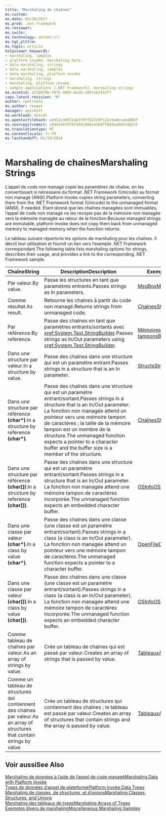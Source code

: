```yaml
---
title: "Marshaling de chaînes"
ms.custom: 
ms.date: 03/30/2017
ms.prod: .net-framework
ms.reviewer: 
ms.suite: 
ms.technology: dotnet-clr
ms.tgt_pltfrm: 
ms.topic: article
helpviewer_keywords:
- marshaling, samples
- platform invoke, marshaling data
- data marshaling, strings
- data marshaling, samples
- data marshaling, platform invoke
- marshaling. strings
- marshaling, platform invoke
- sample applications [.NET Framework], marshaling strings
ms.assetid: e21b078b-70fb-4905-be26-c097ab2433ff
caps.latest.revision: "9"
author: rpetrusha
ms.author: ronpet
manager: wpickett
ms.workload: dotnet
ms.openlocfilehash: a4d53cd4072ab3f9ff52729f122c0a0ecab400df
ms.sourcegitcommit: c0dd436f6f8f44dc80dc43b07f6841a00b74b23f
ms.translationtype: MT
ms.contentlocale: fr-FR
ms.lasthandoff: 01/19/2018
---
```

# <a name="marshaling-strings"></a><span data-ttu-id="976fb-102">Marshaling de chaînes</span><span class="sxs-lookup"><span data-stu-id="976fb-102">Marshaling Strings</span></span>
<span data-ttu-id="976fb-103">L’appel de code non managé copie les paramètres de chaîne, en les convertissant si nécessaire du format .NET Framework (Unicode) au format non managé (ANSI).</span><span class="sxs-lookup"><span data-stu-id="976fb-103">Platform invoke copies string parameters, converting them from the .NET Framework format (Unicode) to the unmanaged format (ANSI), if needed.</span></span> <span data-ttu-id="976fb-104">Étant donné que les chaînes managées sont immuables, l’appel de code non managé ne les recopie pas de la mémoire non managée vers la mémoire managée au retour de la fonction.</span><span class="sxs-lookup"><span data-stu-id="976fb-104">Because managed strings are immutable, platform invoke does not copy them back from unmanaged memory to managed memory when the function returns.</span></span>  
  
 <span data-ttu-id="976fb-105">Le tableau suivant répertorie les options de marshaling pour les chaînes. Il décrit leur utilisation et fournit un lien vers l’exemple .NET Framework correspondant.</span><span class="sxs-lookup"><span data-stu-id="976fb-105">The following table lists marshaling options for strings, describes their usage, and provides a link to the corresponding .NET Framework sample.</span></span>  
  
|<span data-ttu-id="976fb-106">Chaîne</span><span class="sxs-lookup"><span data-stu-id="976fb-106">String</span></span>|<span data-ttu-id="976fb-107">Description</span><span class="sxs-lookup"><span data-stu-id="976fb-107">Description</span></span>|<span data-ttu-id="976fb-108">Exemple</span><span class="sxs-lookup"><span data-stu-id="976fb-108">Sample</span></span>|  
|------------|-----------------|------------|  
|<span data-ttu-id="976fb-109">Par valeur.</span><span class="sxs-lookup"><span data-stu-id="976fb-109">By value.</span></span>|<span data-ttu-id="976fb-110">Passe les structures en tant que paramètres entrants.</span><span class="sxs-lookup"><span data-stu-id="976fb-110">Passes strings as In parameters.</span></span>|[<span data-ttu-id="976fb-111">MsgBox</span><span class="sxs-lookup"><span data-stu-id="976fb-111">MsgBox</span></span>](../../../docs/framework/interop/msgbox-sample.md)|  
|<span data-ttu-id="976fb-112">Comme résultat.</span><span class="sxs-lookup"><span data-stu-id="976fb-112">As result.</span></span>|<span data-ttu-id="976fb-113">Retourne les chaînes à partir du code non managé.</span><span class="sxs-lookup"><span data-stu-id="976fb-113">Returns strings from unmanaged code.</span></span>|[<span data-ttu-id="976fb-114">Chaînes</span><span class="sxs-lookup"><span data-stu-id="976fb-114">Strings</span></span>](http://msdn.microsoft.com/library/be9e82a3-dc95-4aaa-9396-61b66e467e02)|  
|<span data-ttu-id="976fb-115">Par référence.</span><span class="sxs-lookup"><span data-stu-id="976fb-115">By reference.</span></span>|<span data-ttu-id="976fb-116">Passe des chaînes en tant que paramètres entrants/sortants avec <xref:System.Text.StringBuilder>.</span><span class="sxs-lookup"><span data-stu-id="976fb-116">Passes strings as In/Out parameters using <xref:System.Text.StringBuilder>.</span></span>|[<span data-ttu-id="976fb-117">Mémoires tampons</span><span class="sxs-lookup"><span data-stu-id="976fb-117">Buffers</span></span>](http://msdn.microsoft.com/library/e30d36e8-d7c4-4936-916a-8fdbe4d9ffd5)|  
|<span data-ttu-id="976fb-118">Dans une structure par valeur.</span><span class="sxs-lookup"><span data-stu-id="976fb-118">In a structure by value.</span></span>|<span data-ttu-id="976fb-119">Passe des chaînes dans une structure qui est un paramètre entrant.</span><span class="sxs-lookup"><span data-stu-id="976fb-119">Passes strings in a structure that is an In parameter.</span></span>|[<span data-ttu-id="976fb-120">Structs</span><span class="sxs-lookup"><span data-stu-id="976fb-120">Structs</span></span>](http://msdn.microsoft.com/library/96a62265-dcf9-4608-bc0a-1f762ab9f48e)|  
|<span data-ttu-id="976fb-121">Dans une structure par référence **(char\*)**.</span><span class="sxs-lookup"><span data-stu-id="976fb-121">In a structure by reference **(char\*)**.</span></span>|<span data-ttu-id="976fb-122">Passe des chaînes dans une structure qui est un paramètre entrant/sortant.</span><span class="sxs-lookup"><span data-stu-id="976fb-122">Passes strings in a structure that is an In/Out parameter.</span></span> <span data-ttu-id="976fb-123">La fonction non managée attend un pointeur vers une mémoire tampon de caractères ; la taille de la mémoire tampon est un membre de la structure.</span><span class="sxs-lookup"><span data-stu-id="976fb-123">The unmanaged function expects a pointer to a character buffer and the buffer size is a member of the structure.</span></span>|[<span data-ttu-id="976fb-124">Chaînes</span><span class="sxs-lookup"><span data-stu-id="976fb-124">Strings</span></span>](http://msdn.microsoft.com/library/be9e82a3-dc95-4aaa-9396-61b66e467e02)|  
|<span data-ttu-id="976fb-125">Dans une structure par référence **(char[])**.</span><span class="sxs-lookup"><span data-stu-id="976fb-125">In a structure by reference **(char[])**.</span></span>|<span data-ttu-id="976fb-126">Passe des chaînes dans une structure qui est un paramètre entrant/sortant.</span><span class="sxs-lookup"><span data-stu-id="976fb-126">Passes strings in a structure that is an In/Out parameter.</span></span> <span data-ttu-id="976fb-127">La fonction non managée attend une mémoire tampon de caractères incorporée.</span><span class="sxs-lookup"><span data-stu-id="976fb-127">The unmanaged function expects an embedded character buffer.</span></span>|[<span data-ttu-id="976fb-128">OSInfo</span><span class="sxs-lookup"><span data-stu-id="976fb-128">OSInfo</span></span>](http://msdn.microsoft.com/library/69d89067-507b-41fe-859d-30bf3ff29455)|  
|<span data-ttu-id="976fb-129">Dans une classe par valeur **(char\*)**.</span><span class="sxs-lookup"><span data-stu-id="976fb-129">In a class by value **(char\*)**.</span></span>|<span data-ttu-id="976fb-130">Passe des chaînes dans une classe (une classe est un paramètre entrant/sortant).</span><span class="sxs-lookup"><span data-stu-id="976fb-130">Passes strings in a class (a class is an In/Out parameter).</span></span> <span data-ttu-id="976fb-131">La fonction non managée attend un pointeur vers une mémoire tampon de caractères.</span><span class="sxs-lookup"><span data-stu-id="976fb-131">The unmanaged function expects a pointer to a character buffer.</span></span>|[<span data-ttu-id="976fb-132">OpenFileDlg</span><span class="sxs-lookup"><span data-stu-id="976fb-132">OpenFileDlg</span></span>](http://msdn.microsoft.com/library/b7dea792-cb92-4baf-ac7b-6a24803e6c75)|  
|<span data-ttu-id="976fb-133">Dans une classe par valeur **(char[])**.</span><span class="sxs-lookup"><span data-stu-id="976fb-133">In a class by value **(char[])**.</span></span>|<span data-ttu-id="976fb-134">Passe des chaînes dans une classe (une classe est un paramètre entrant/sortant).</span><span class="sxs-lookup"><span data-stu-id="976fb-134">Passes strings in a class (a class is an In/Out parameter).</span></span> <span data-ttu-id="976fb-135">La fonction non managée attend une mémoire tampon de caractères incorporée.</span><span class="sxs-lookup"><span data-stu-id="976fb-135">The unmanaged function expects an embedded character buffer.</span></span>|[<span data-ttu-id="976fb-136">OSInfo</span><span class="sxs-lookup"><span data-stu-id="976fb-136">OSInfo</span></span>](http://msdn.microsoft.com/library/69d89067-507b-41fe-859d-30bf3ff29455)|  
|<span data-ttu-id="976fb-137">Comme tableau de chaînes par valeur.</span><span class="sxs-lookup"><span data-stu-id="976fb-137">As an array of strings by value.</span></span>|<span data-ttu-id="976fb-138">Crée un tableau de chaînes qui est passé par valeur.</span><span class="sxs-lookup"><span data-stu-id="976fb-138">Creates an array of strings that is passed by value.</span></span>|[<span data-ttu-id="976fb-139">Tableaux</span><span class="sxs-lookup"><span data-stu-id="976fb-139">Arrays</span></span>](../../../docs/framework/interop/marshaling-different-types-of-arrays.md)|  
|<span data-ttu-id="976fb-140">Comme un tableau de structures qui contiennent des chaînes par valeur.</span><span class="sxs-lookup"><span data-stu-id="976fb-140">As an array of structures that contain strings by value.</span></span>|<span data-ttu-id="976fb-141">Crée un tableau de structures qui contiennent des chaînes ; le tableau est passé par valeur.</span><span class="sxs-lookup"><span data-stu-id="976fb-141">Creates an array of structures that contain strings and the array is passed by value.</span></span>|[<span data-ttu-id="976fb-142">Tableaux</span><span class="sxs-lookup"><span data-stu-id="976fb-142">Arrays</span></span>](../../../docs/framework/interop/marshaling-different-types-of-arrays.md)|  
  
## <a name="see-also"></a><span data-ttu-id="976fb-143">Voir aussi</span><span class="sxs-lookup"><span data-stu-id="976fb-143">See Also</span></span>  
 [<span data-ttu-id="976fb-144">Marshaling de données à l’aide de l’appel de code managé</span><span class="sxs-lookup"><span data-stu-id="976fb-144">Marshaling Data with Platform Invoke</span></span>](../../../docs/framework/interop/marshaling-data-with-platform-invoke.md)  
 [<span data-ttu-id="976fb-145">Types de données d’appel de plateforme</span><span class="sxs-lookup"><span data-stu-id="976fb-145">Platform Invoke Data Types</span></span>](http://msdn.microsoft.com/library/16014d9f-d6bd-481e-83f0-df11377c550f)  
 [<span data-ttu-id="976fb-146">Marshaling de classes, de structures, et d’unions</span><span class="sxs-lookup"><span data-stu-id="976fb-146">Marshaling Classes, Structures, and Unions</span></span>](../../../docs/framework/interop/marshaling-classes-structures-and-unions.md)  
 [<span data-ttu-id="976fb-147">Marshaling des tableaux de types</span><span class="sxs-lookup"><span data-stu-id="976fb-147">Marshaling Arrays of Types</span></span>](http://msdn.microsoft.com/library/049b1c1b-228f-4445-88ec-91bc7fd4b1e8)  
 [<span data-ttu-id="976fb-148">Exemples divers de marshaling</span><span class="sxs-lookup"><span data-stu-id="976fb-148">Miscellaneous Marshaling Samples</span></span>](http://msdn.microsoft.com/library/a915c948-54e9-4d0f-a525-95a77fd8ed70)
